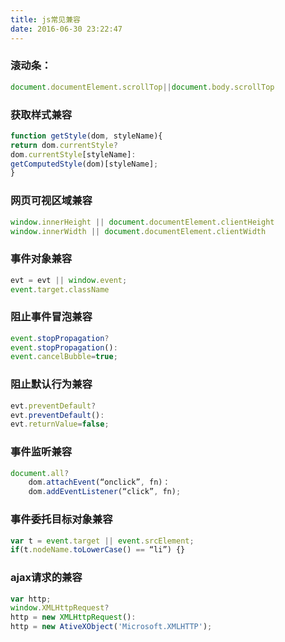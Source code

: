 ```yaml
---
title: js常见兼容
date: 2016-06-30 23:22:47
---
```

### 滚动条：

```js
document.documentElement.scrollTop||document.body.scrollTop

```

### 获取样式兼容

```js
function getStyle(dom, styleName){
return dom.currentStyle?
dom.currentStyle[styleName]:
getComputedStyle(dom)[styleName];
}
```

### 网页可视区域兼容

```js
window.innerHeight || document.documentElement.clientHeight
window.innerWidth || document.documentElement.clientWidth
```
 
###  事件对象兼容
```js
evt = evt || window.event;
event.target.className
```

### 阻止事件冒泡兼容
```js
event.stopPropagation?
event.stopPropagation():
event.cancelBubble=true;
```

### 阻止默认行为兼容

```js
evt.preventDefault?
evt.preventDefault():
evt.returnValue=false;
```
 
### 事件监听兼容

```js
document.all?
    dom.attachEvent(“onclick”, fn)：
    dom.addEventListener(“click”, fn);
```

### 事件委托目标对象兼容

```js
var t = event.target || event.srcElement;
if(t.nodeName.toLowerCase() == “li”) {}
```

### ajax请求的兼容

```js
var http;
window.XMLHttpRequest?
http = new XMLHttpRequest():
http = new AtiveXObject('Microsoft.XMLHTTP');
````
  
